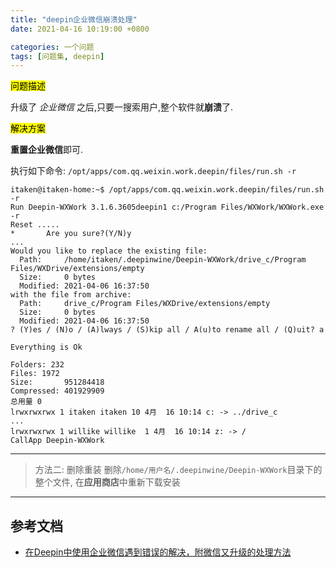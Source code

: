 ```yaml
---
title: "deepin企业微信崩溃处理"
date: 2021-04-16 10:19:00 +0800

categories: 一个问题
tags: [问题集, deepin]
---
```


<mark>问题描述</mark>

升级了 _企业微信_ 之后,只要一搜索用户,整个软件就**崩溃**了.

<mark>解决方案</mark>

**重置企业微信**即可.

执行如下命令: `/opt/apps/com.qq.weixin.work.deepin/files/run.sh -r`

```
itaken@itaken-home:~$ /opt/apps/com.qq.weixin.work.deepin/files/run.sh -r
Run Deepin-WXWork 3.1.6.3605deepin1 c:/Program Files/WXWork/WXWork.exe -r
Reset .....
*       Are you sure?(Y/N)y
...
Would you like to replace the existing file:
  Path:     /home/itaken/.deepinwine/Deepin-WXWork/drive_c/Program Files/WXDrive/extensions/empty
  Size:     0 bytes
  Modified: 2021-04-06 16:37:50
with the file from archive:
  Path:     drive_c/Program Files/WXDrive/extensions/empty
  Size:     0 bytes
  Modified: 2021-04-06 16:37:50
? (Y)es / (N)o / (A)lways / (S)kip all / A(u)to rename all / (Q)uit? a

Everything is Ok

Folders: 232
Files: 1972
Size:       951284418
Compressed: 401929909
总用量 0
lrwxrwxrwx 1 itaken itaken 10 4月  16 10:14 c: -> ../drive_c
...
lrwxrwxrwx 1 willike willike  1 4月  16 10:14 z: -> /
CallApp Deepin-WXWork
```

----
>方法二: 删除重装
>删除`/home/用户名/.deepinwine/Deepin-WXWork`目录下的整个文件, 在**应用商店**中重新下载安装

---
## 参考文档
- [在Deepin中使用企业微信遇到错误的解决，附微信又升级的处理方法](https://ywnz.com/linuxjc/6853.html)
